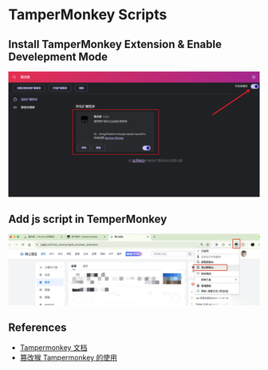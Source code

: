 # TamperMonkey Scripts

## Install TamperMonkey Extension & Enable Develepment Mode

![](./install-tm-enable-dev.png)

## Add js script in TemperMonkey

![](./tm-add-script.jpg)

## References

-   [Tampermonkey 文档](https://www.tampermonkey.net/faq.php)
-   [篡改猴 Tampermonkey 的使用](https://juejin.cn/post/7400580315181219851)
